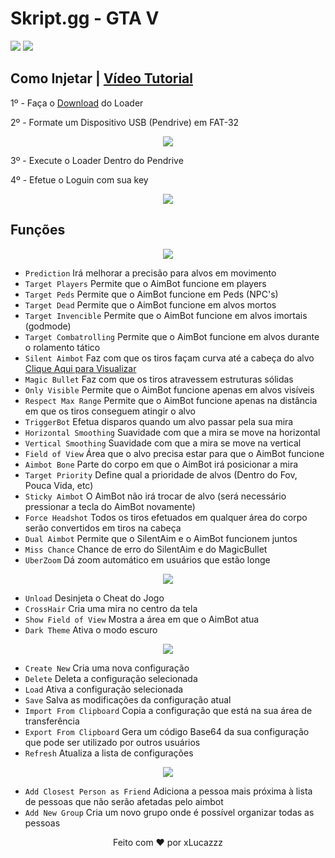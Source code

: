 # Skript.gg - GTA V
[<img src="https://cdn.discordapp.com/emojis/985578817181589504.png"/>](https://skript.gg/) [<img src='https://media.discordapp.net/attachments/957884398026518578/979138758060437504/XiolaEdits_Logo3_Ryxr3_V1.png?height=128&width=128'/>](https://discord.gg/7Csyq8e5Xj)

## Como Injetar | [Vídeo Tutorial](https://www.youtube.com/watch?v=TYKgQjafhpE)

1º - Faça o [Download](https://skript.gg) do Loader

2º - Formate um Dispositivo USB (Pendrive) em FAT-32

<p align="center"><img src='https://cdn.discordapp.com/attachments/916289981650194432/1000595210054684692/Sem_titulo.png'/></p>

3º - Execute o Loader Dentro do Pendrive

4º - Efetue o Loguin com sua key

<p align="center"><img src='https://cdn.discordapp.com/attachments/916289981650194432/1000602108019622059/unknown.png'/></p>


## Funções

<p align="center"><img src="https://cdn.discordapp.com/attachments/916289981650194432/1000599148480966666/aim.png"/></p>

  - `Prediction` Irá melhorar a precisão para alvos em movimento
  - `Target Players` Permite que o AimBot funcione em players
  - `Target Peds` Permite que o AimBot funcione em Peds (NPC's)
  - `Target Dead` Permite que o AimBot funcione em alvos mortos
  - `Target Invencible` Permite que o AimBot funcione em alvos imortais (godmode)
  - `Target Combatrolling` Permite que o AimBot funcione em alvos durante o rolamento tático
  - `Silent Aimbot` Faz com que os tiros façam curva até a cabeça do alvo [Clique Aqui para Visualizar](https://www.youtube.com/watch?v=DLmB8EcYbb0)
  - `Magic Bullet` Faz com que os tiros atravessem estruturas sólidas
  - `Only Visible` Permite que o AimBot funcione apenas em alvos visíveis
  - `Respect Max Range` Permite que o AimBot funcione apenas na distância em que os tiros conseguem atingir o alvo
  - `TriggerBot` Efetua disparos quando um alvo passar pela sua mira
  - `Horizontal Smoothing` Suavidade com que a mira se move na horizontal
  - `Vertical Smoothing` Suavidade com que a mira se move na vertical
  - `Field of View` Área que o alvo precisa estar para que o AimBot funcione
  - `Aimbot Bone` Parte do corpo em que o AimBot irá posicionar a mira
  - `Target Priority` Define qual a prioridade de alvos (Dentro do Fov, Pouca Vida, etc)
  - `Sticky Aimbot` O AimBot não irá trocar de alvo (será necessário pressionar a tecla do AimBot novamente)
  - `Force Headshot` Todos os tiros efetuados em qualquer área do corpo serão convertidos em tiros na cabeça
  - `Dual Aimbot` Permite que o SilentAim e o AimBot funcionem juntos
  - `Miss Chance` Chance de erro do SilentAim e do MagicBullet
  - `UberZoom` Dá zoom automático em usuários que estão longe

<p align="center"><img src="https://cdn.discordapp.com/attachments/916289981650194432/1000602607884185600/unknown.png"/></p>

  - `Unload` Desinjeta o Cheat do Jogo
  - `CrossHair` Cria uma mira no centro da tela
  - `Show Field of View` Mostra a área em que o AimBot atua
  - `Dark Theme` Ativa o modo escuro

<p align="center"><img src="https://cdn.discordapp.com/attachments/916289981650194432/1000603625392984095/unknown.png"/></p>

  - `Create New` Cria uma nova configuração
  - `Delete` Deleta a configuração selecionada
  - `Load` Ativa a configuração selecionada
  - `Save` Salva as modificações da configuração atual
  - `Import From Clipboard` Copia a configuração que está na sua área de transferência
  - `Export From Clipboard` Gera um código Base64 da sua configuração que pode ser utilizado por outros usuários
  - `Refresh` Atualiza a lista de configurações

<p align="center"><img src="https://cdn.discordapp.com/attachments/916289981650194432/1000605092149477416/unknown.png"/></p>

  - `Add Closest Person as Friend` Adiciona a pessoa mais próxima à lista de pessoas que não serão afetadas pelo aimbot
  - `Add New Group` Cria um novo grupo onde é possível organizar todas as pessoas

<center>Feito com ❤️ por xLucazzz</center>
